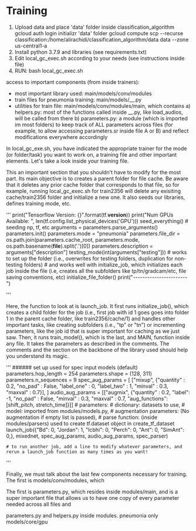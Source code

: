 # Training

1) Upload data and place 'data' folder inside classification_algorithm
gcloud auth login
initializr 'data' folder
gcloud compute scp --recurse classification:/home/alirachidi/classification_algorithm/data data --zone us-central1-a
2) Install python 3.7.9 and libraries (see requirements.txt)
3) Edit local_gc_exec.sh according to your needs (see instructions inside file)
4) RUN: bash local_gc_exec.sh

access to important components (from inside trainers):
- most important library used: main/models/conv/modules
- train files for pneumonia training: main/models/__.py
- utilities for train file: main/models/conv/modules/main, which contains
a) helpers.py: most of the functions called inside __.py, like load_audios, will be called from there
b) parameters.py: a module (which is imported im most folders) to keep track of ALL parameters across files (for example, to allow accessing parameters.sr inside file A or B) and reflect modifications everywhere accordingly

In local_gc_exe.sh, you have indicated the appropriate trainer for the mode (or folder/task) you want to work on, a training file and other important elements. Let's take a look inside your training file. 

This an important section that you shouldn't have to modify for the most part. Its main objective is to creates a parent folder for file cache. Be aware that it deletes any prior cache folder that corresponds to that file, so for example, running local_gc_exec.sh for train2356 will delete any exisiting cache/train2356 folder and initialize a new one. It also seeds our libraries, defines training mode, etc. 

'''
    print("Tensorflow Version: {}".format(tf.__version__))
    print("Num GPUs Available: ", len(tf.config.list_physical_devices('GPU')))
    seed_everything() # seeding np, tf, etc
    arguments = parameters.parse_arguments()
    parameters.init()
    parameters.mode = "pneumonia"
    parameters.file_dir = os.path.join(parameters.cache_root, parameters.mode, os.path.basename(__file__).split('.')[0])
    parameters.description = arguments["description"]
    testing_mode(int(arguments["testing"]))
    # works to set up the folder (i.e., overwrites for testing folders, duplication for non-testing folders) 
    # and works well with initialize_job, which initializes each job inside the file (i.e, creates all the subfolders like tp/tn/gradcam/etc, file saving conventions, etc)
    initialize_file_folder()
    print("-----------------------")

'''

Here, the function to look at is launch_job. 
It first runs initialize_job(), which creates a child folder for the job (i.e., first job with id 1 goes goes into folder 1 in the parent cache folder, like train2356/cache/1) and handles other important tasks, like creating subfolders (i.e.,  "tp" or "tn") or incrementing parameters, like the job id that is super important for caching as we just saw. 
Then, it runs train_model(), which is the last, and MAIN, function inside any file. It takes the parameters as described in the comments. The comments and the section on the backbone of the library used should help you understand its magic. 


'''
    ###### set up used for spec input models (default)
    parameters.hop_length = 254
    parameters.shape = (128, 311)
    parameters.n_sequences = 9
    spec_aug_params = [
        ["mixup", {"quantity" : 0.2, "no_pad" : False, "label_one" : 0, "label_two" : 1, "minval" : 0.3, "maxval" : 0.7}],
    ]
    audio_aug_params = [["augmix", {"quantity" : 0.2, "label": -1, "no_pad" : False, "minval" : 0.3, "maxval" : 0.7, "aug_functions": [shift_pitch, stretch_time]}]]
    # parameters: 
    # dictionary:  datasets to use, 
    # model:  imported from modules/models.py, 
    # augmentation parameters:  (No augmentation if empty list is passed), 
    # parse function:  (inside modules/parsers) used to create tf.dataset object in create_tf_dataset
    launch_job({"Bd": 0, "Jordan": 1, "Icbhi": 0, "Perch": 0, "Ant": 0, "SimAnt": 0,}, mixednet, spec_aug_params, audio_aug_params, spec_parser)

    # to run another job, add a line to modify whatever parameters, and rerun a launch_job function as many times as you want!
'''

Finally, we must talk about the last few components necessary for training. The first is models/conv/modules, which

The first is parameters.py, which resides inside modules/main, and is a super important file that allows us to have one copy of every parameter needed across all files and 

parameters.py and helpers.py inside modules.
pneumonia only
models/core/gpu

